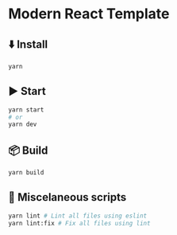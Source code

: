# Modern React Template

## ⬇️ Install 
```bash
yarn
```

## ▶ Start
```bash
yarn start
# or
yarn dev
```

## 📦 Build
```bash
yarn build
```

## 💠 Miscelaneous scripts
```bash
yarn lint # Lint all files using eslint
yarn lint:fix # Fix all files using lint
```
